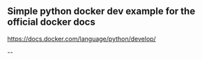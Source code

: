## Simple python docker dev example for the official docker docs
https://docs.docker.com/language/python/develop/


--
